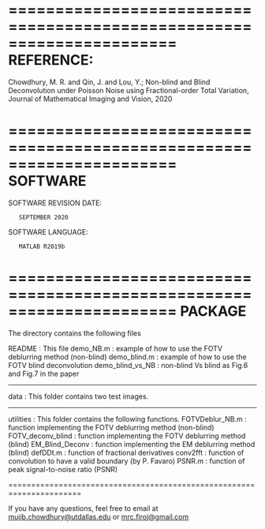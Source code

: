 
  

======================================================================
REFERENCE:
======================================================================   
Chowdhury, M. R. and Qin, J. and Lou, Y.; Non-blind and Blind Deconvolution under Poisson Noise using Fractional-order Total Variation, Journal of Mathematical Imaging and Vision, 2020



======================================================================
SOFTWARE
======================================================================   

SOFTWARE REVISION DATE:

       SEPTEMBER 2020

SOFTWARE LANGUAGE:

       MATLAB R2019b

======================================================================
PACKAGE
======================================================================

The directory contains the following files

README         	  : This file
demo_NB.m         : example of how to use the FOTV deblurring method (non-blind)
demo_blind.m      : example of how to use the FOTV blind deconvolution 
demo_blind_vs_NB  : non-blind Vs blind as Fig.6 and Fig.7 in the paper

--------------------------------------------------------
data              : This folder contains two test images.

--------------------------------------------------------
utilities	  : This folder contains the following functions.
FOTVDeblur_NB.m   : function implementing the FOTV deblurring method (non-blind)
FOTV_deconv_blind : function implementing the FOTV deblurring method (blind)
EM_Blind_Deconv   : function implementing the EM deblurring method (blind)
defDDt.m	  : function of fractional derivatives
conv2fft          : function of convolution to have a valid boundary (by P. Favaro)
PSNR.m		  : function of peak signal-to-noise ratio (PSNR)


======================================================================

If you have any questions, feel free to email at mujib.chowdhury@utdallas.edu or mrc.firoj@gmail.com
